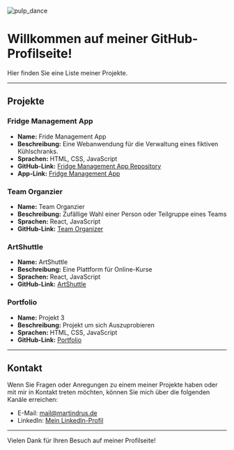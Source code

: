 ![pulp_dance](https://github.com/MartinDrus/MartinDrus/assets/106072182/acabfd11-18ef-4bb2-bf2c-fb4d3a5a05f1)

# Willkommen auf meiner GitHub-Profilseite! 
Hier finden Sie eine Liste meiner Projekte.

---

## Projekte


### Fridge Management App

- **Name:** Fride Management App
- **Beschreibung:** Eine Webanwendung für die Verwaltung eines fiktiven Kühlschranks.
- **Sprachen:** HTML, CSS, JavaScript
- **GitHub-Link:** [Fridge Management App Repository](https://github.com/MartinDrus/Fridge-Management-App)
- **App-Link:** [Fridge Management App](https://martindrus.github.io/Fridge-Management-App/)

### Team Organzier

- **Name:** Team Organzier
- **Beschreibung:** Zufällige Wahl einer Person oder Teilgruppe eines Teams
- **Sprachen:** React, JavaScript
- **GitHub-Link:** [Team Organizer](https://team-organizer-one.vercel.app/)

### ArtShuttle

- **Name:** ArtShuttle
- **Beschreibung:** Eine Plattform für Online-Kurse
- **Sprachen:** React, JavaScript
- **GitHub-Link:** [ArtShuttle](https://frontend-red-nine.vercel.app/)


### Portfolio

- **Name:** Projekt 3
- **Beschreibung:** Projekt um sich Auszuprobieren 
- **Sprachen:** HTML, CSS, JavaScript
- **GitHub-Link:** [Portfolio](https://portfolio-project-three-tau.vercel.app/)

---

## Kontakt

Wenn Sie Fragen oder Anregungen zu einem meiner Projekte haben oder mit mir in Kontakt treten möchten, können Sie mich über die folgenden Kanäle erreichen:

- E-Mail: [mail@martindrus.de](mailto:mail@martindrus.de)
- LinkedIn: [Mein LinkedIn-Profil](www.linkedin.com/in/martin-drus)

---

Vielen Dank für Ihren Besuch auf meiner Profilseite!
